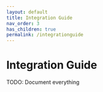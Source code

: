 ```yaml
---
layout: default
title: Integration Guide
nav_order: 3
has_children: true
permalink: /integrationguide
---
```


# Integration Guide

TODO: Document everything
